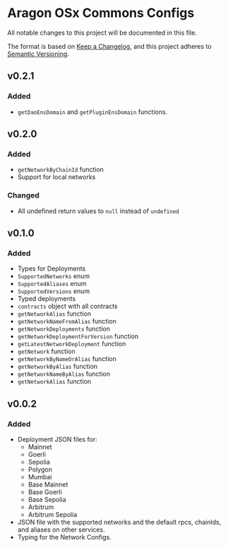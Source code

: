 # Aragon OSx Commons Configs

All notable changes to this project will be documented in this file.

The format is based on [Keep a Changelog](https://keepachangelog.com/en/1.0.0/),
and this project adheres to [Semantic Versioning](https://semver.org/spec/v2.0.0.html).

## v0.2.1

### Added

- `getDaoEnsDomain` and `getPluginEnsDomain` functions.

## v0.2.0

### Added

- `getNetworkByChainId` function
- Support for local networks

### Changed

- All undefined return values to `null` instead of `undefined`

## v0.1.0

### Added

- Types for Deployments
- `SupportedNetworks` enum
- `SupportedAliases` enum
- `SupportedVersions` enum
- Typed deployments
- `contracts` object with all contracts
- `getNetworkAlias` function
- `getNetworkNameFromAlias` function
- `getNetworkDeployments` function
- `getNetworkDeploymentForVersion` function
- `getLatestNetworkDeployment` function
- `getNetwork` function
- `getNetworkByNameOrAlias` function
- `getNetworkByAlias` function
- `getNetworkNameByAlias` function
- `getNetworkAlias` function

## v0.0.2

### Added

- Deployment JSON files for:
  - Mainnet
  - Goerli
  - Sepolia
  - Polygon
  - Mumbai
  - Base Mainnet
  - Base Goerli
  - Base Sepolia
  - Arbitrum
  - Arbitrum Sepolia
- JSON file with the supported networks and the default rpcs, chainIds, and aliases on other services.
- Typing for the Network Configs.
